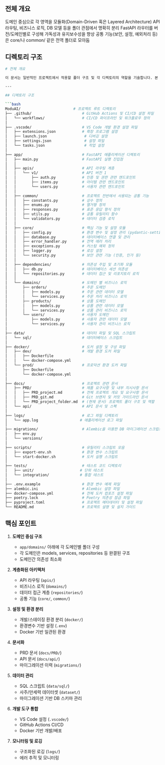 ## 전체 개요
도메인 중심으로 각 영역을 모듈화(Domain-Driven 혹은 Layered Architecture)
API 라우팅, 비즈니스 로직, DB 모델 등을 폴더 관점에서 명확히 분리
FastAPI 라우터를 버전/도메인별로 구성해 가독성과 유지보수성을 향상
공통 기능(보안, 설정, 예외처리 등)은 core/나 common/ 같은 전역 폴더로 모아둠

## 디렉토리 구조

```bash
# 전체 개요

이 문서는 일반적인 프로젝트에서 적용할 폴더 구조 및 각 디렉토리의 역할을 기술합니다. 본 구조는 Domain-Driven Design 또는 Layered Architecture 원칙을 기반으로 하여, 각 영역을 모듈화하고 역할을 명확히 분리함으로써 유지보수성과 확장성을 극대화하는 것을 목표로 합니다.

---

## 디렉토리 구조

```bash
ModuAI/                        # 프로젝트 루트 디렉토리
├── .github/                       # GitHub Actions 및 CI/CD 설정 파일
│   └── workflows/                 # CI/CD 파이프라인 및 워크플로우 정의
│
├── .vscode/                       # VS Code 개발 환경 설정 파일
│   ├── extensions.json            # 확장 프로그램 설정
│   ├── launch.json                 # 디버깅 설정
│   ├── settings.json               # 설정 파일
│   └── tasks.json                  # 작업 설정
│
├── app/                           # FastAPI 애플리케이션 디렉토리
│   ├── main.py                    # FastAPI 실행 진입점
│   │
│   ├── apis/                      # API 라우팅 계층
│   │   └── v1/                    # API 버전 1
│   │       ├── auth.py            # 인증 및 권한 관련 엔드포인트
│   │       ├── items.py           # 아이템 관련 엔드포인트
│   │       └── users.py           # 사용자 관련 엔드포인트
│   │
│   ├── common/                    # 프로젝트 전반에서 사용되는 공통 기능
│   │   ├── constants.py           # 상수 정의
│   │   ├── enums.py               # 열거형 정의
│   │   ├── responses.py           # 표준 응답 형식 정의
│   │   ├── utils.py               # 공통 유틸리티 함수
│   │   └── validators.py          # 데이터 검증 로직
│   │
│   ├── core/                      # 핵심 기능 및 설정 모듈
│   │   ├── config.py              # 환경 변수 및 설정 관리 (pydantic-settings 활용)
│   │   ├── database.py            # 데이터베이스 연결 및 관리
│   │   ├── error_handler.py       # 전역 에러 처리
│   │   ├── exceptions.py          # 커스텀 예외 정의
│   │   ├── logger.py              # 로깅 설정
│   │   └── security.py            # 보안 관련 기능 (인증, 인가 등)
│   │
│   ├── dependencies/              # 의존성 주입 및 초기화 모듈
│   │   ├── db.py                  # 데이터베이스 세션 의존성
│   │   └── repositories.py        # 데이터 접근 및 리포지토리 로직
│   │
│   └── domains/                   # 도메인 별 비즈니스 로직
│       ├── orders/                # 주문 도메인
│       │   ├── models.py          # 주문 관련 데이터 모델
│       │   └── services.py        # 주문 처리 비즈니스 로직
│       ├── products/              # 상품 도메인
│       │   ├── models.py          # 상품 관련 데이터 모델
│       │   └── services.py        # 상품 관리 비즈니스 로직
│       └── users/                 # 사용자 도메인
│           ├── models.py          # 사용자 관련 데이터 모델
│           └── services.py        # 사용자 관리 비즈니스 로직
│
├── data/                          # 데이터 파일 및 SQL 스크립트
│   └── sql/                       # 데이터베이스 스크립트
│
├── docker/                        # 도커 설정 및 구성 파일
│   ├── dev/                       # 개발 환경 도커 파일
│   │   ├── Dockerfile             
│   │   └── docker-compose.yml     
│   └── prod/                      # 프로덕션 환경 도커 파일
│       ├── Dockerfile             
│       └── docker-compose.yml     
│
├── docs/                          # 프로젝트 관련 문서
│   ├── PRD/                       # 제품 요구사항 및 내부 지시사항 문서
│   │   ├── PRD_project.md         # 전체 프로젝트 개요 및 요구사항 문서
│   │   ├── PRD_git.md             # Git 브랜치 및 커밋 가이드라인 문서
│   │   └── PRD_project_folder.md  # (현재 문서) 프로젝트 폴더 구조 및 역할
│   └── api/                       # API 문서 및 스펙
│
├── logs/                          # 로그 파일 디렉토리
│   └── app.log                   # 애플리케이션 로그 파일
│
├── migrations/                    # Alembic을 이용한 DB 마이그레이션 스크립트
│   ├── env.py                     
│   └── versions/                  
│
├── scripts/                       # 유틸리티 스크립트 모음
│   ├── export-env.sh              # 환경 변수 스크립트
│   └── start-docker.sh            # 도커 실행 스크립트
│
├── tests/                         # 테스트 코드 디렉토리
│   ├── unit/                     # 단위 테스트
│   └── integration/              # 통합 테스트
│
├── .env.example                   # 환경 변수 예제 파일
├── alembic.ini                    # Alembic 설정 파일
├── docker-compose.yml             # 전체 도커 컴포즈 설정 파일
├── poetry.lock                    # Poetry 의존성 잠금 파일
├── pyproject.toml                 # 프로젝트 메타데이터 및 설정 파일
└── README.md                      # 프로젝트 설명 및 설치 가이드
```

## 핵심 포인트

1. **도메인 중심 구조**
   - `app/domains/` 아래에 각 도메인별 폴더 구성
   - 각 도메인은 models, services, repositories 등 완결된 구조
   - 도메인간 의존성 최소화

2. **계층화된 아키텍처**
   - API 라우팅 (`apis/`)
   - 비즈니스 로직 (`domains/`)
   - 데이터 접근 계층 (`repositories/`)
   - 공통 기능 (`core/`, `common/`)

3. **설정 및 환경 분리**
   - 개발/스테이징 환경 분리 (`docker/`)
   - 환경변수 기반 설정 (`.env`)
   - Docker 기반 일관된 환경

4. **문서화**
   - PRD 문서 (`docs/PRD/`)
   - API 문서 (`docs/api/`)
   - 마이그레이션 이력 (`migrations/`)

5. **데이터 관리**
   - SQL 스크립트 (`data/sql/`)
   - 사주/만세력 데이터셋 (`dataset/`)
   - 마이그레이션 기반 DB 스키마 관리

6. **개발 도구 통합**
   - VS Code 설정 (`.vscode/`)
   - GitHub Actions CI/CD
   - Docker 기반 개발/배포

7. **모니터링 및 로깅**
   - 구조화된 로깅 (`logs/`)
   - 에러 추적 및 모니터링

